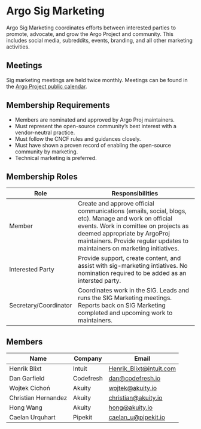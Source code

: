 # Argo Sig Marketing

Argo Sig Marketing coordinates efforts between interested parties to promote, advocate, and grow the Argo Project and community. This includes social media, subreddits, events, branding, and all other marketing activities.

## Meetings
Sig marketing meetings are held twice monthly. Meetings can be found in the [Argo Project public calendar](https://calendar.google.com/calendar/embed?src=argoproj%40gmail.com&ctz=America%2FDenver).

## Membership Requirements 
- Members are nominated and approved by Argo Proj maintainers. 
- Must represent the open-source community’s best interest with a vendor-neutral practice.
- Must follow the CNCF rules and guidances closely.
- Must have shown a proven record of enabling the open-source community by marketing.
- Technical marketing is preferred.

## Membership Roles
| Role | Responsibilities | 
|-------------------|------------------------------------------------------|
| Member | Create and approve official communications (emails, social, blogs, etc). Manage and work on official events. Work in comittee on projects as deemed appropriate by ArgoProj maintainers. Provide regular updates to maintainers on marketing initiatives. |
| Interested Party | Provide support, create content, and assist with sig-marketing intiatives. No nomination required to be added as an intersted party. |
| Secretary/Coordinator | Coordinates work in the SIG. Leads and runs the SIG Marketing meetings. Reports back on SIG Marketing completed and upcoming work to maintainers. |

## Members
| Name | Company | Email |
|--------------------------|-------------|---------------------|
| Henrik Blixt | Intuit | Henrik_Blixt@intuit.com  |
| Dan Garfield | Codefresh | dan@codefresh.io
| Wojtek Cichoń | Akuity | wojtek@akuity.io  |
| Christian Hernandez | Akuity | christian@akuity.io  |
| Hong Wang | Akuity | hong@akuity.io  |
| Caelan Urquhart | Pipekit | caelan_u@pipekit.io |

